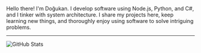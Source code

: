 Hello there! I'm Doğukan. I develop software using Node.js, Python, and C#, and I tinker with system architecture. I share my projects here, keep learning new things, and thoroughly enjoy using software to solve intriguing problems.

---

![GitHub Stats](http://github-profile-summary-cards.vercel.app/api/cards/profile-details?username=DogukanGezer&theme=gotham)
